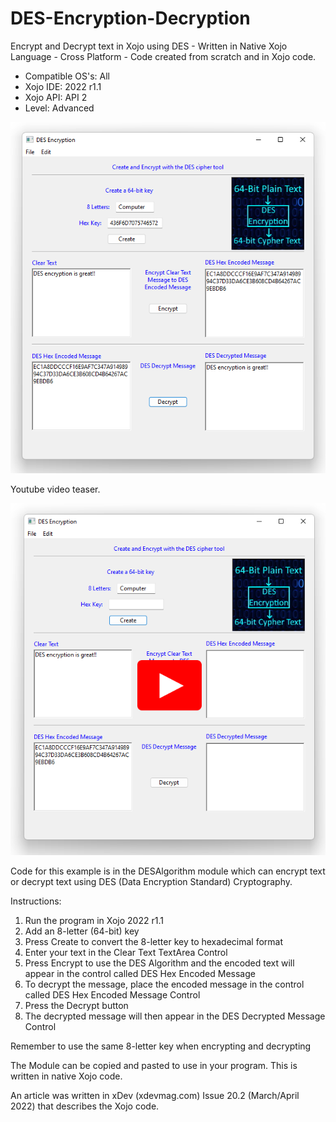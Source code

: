 # DES-Encryption-Decryption
Encrypt and Decrypt text in Xojo using DES - Written in Native Xojo Language - Cross Platform - Code created from scratch and in Xojo code.

 - Compatible OS's: All
 - Xojo IDE: 2022 r1.1
 - Xojo API: API 2
 - Level: Advanced

![](https://github.com/eugenedakin/DES-Encryption-Decryption/blob/main/DESScreenGrab.png)

Youtube video teaser.

[![DES Xojo Encryption](https://github.com/eugenedakin/DES-Encryption-Decryption/blob/main/DESEncryptionPict.png)](https://www.youtube.com/watch?v=my3Yu0q8zHU)

Code for this example is in the DESAlgorithm module which can encrypt text or decrypt text using DES (Data Encryption Standard) Cryptography. 

Instructions:
1) Run the program in Xojo 2022 r1.1
2) Add an 8-letter (64-bit) key
3) Press Create to convert the 8-letter key to hexadecimal format
4) Enter your text in the Clear Text TextArea Control
5) Press Encrypt to use the DES Algorithm and the encoded text will appear in the control called DES Hex Encoded Message
6) To decrypt the message, place the encoded message in the control called DES Hex Encoded Message Control
7) Press the Decrypt button
8) The decrypted message will then appear in the DES Decrypted Message Control

Remember to use the same 8-letter key when encrypting and decrypting

The Module can be copied and pasted to use in your program. This is written in native Xojo code.

An article was written in xDev (xdevmag.com) Issue 20.2 (March/April 2022) that describes the Xojo code.
